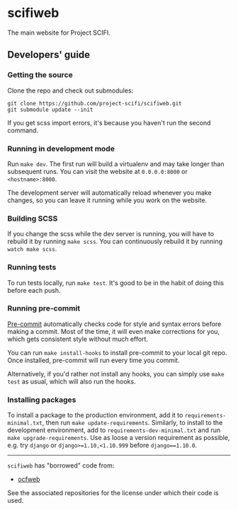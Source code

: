 scifiweb
========

The main website for Project SCIFI.


## Developers' guide


### Getting the source

Clone the repo and check out submodules:
```
git clone https://github.com/project-scifi/scifiweb.git
git submodule update --init
```
If you get scss import errors, it's because you haven't run the second command.


### Running in development mode

Run `make dev`. The first run will build a virtualenv and may take longer than
subsequent runs. You can visit the website at `0.0.0.0:8000` or
`<hostname>:8000`.

The development server will automatically reload whenever you make changes, so
you can leave it running while you work on the website.


### Building SCSS

If you change the scss while the dev server is running, you will have to
rebuild it by running `make scss`. You can continuously rebuild it by running
`watch make scss`.


### Running tests

To run tests locally, run `make test`. It's good to be in the habit of doing
this before each push.


### Running pre-commit

[Pre-commit](http://pre-commit.com/) automatically checks code for style and
syntax errors before making a commit. Most of the time, it will even make
corrections for you, which gets consistent style without much effort.

You can run `make install-hooks` to install pre-commit to your local git repo.
Once installed, pre-commit will run every time you commit.

Alternatively, if you'd rather not install any hooks, you can simply use `make
test` as usual, which will also run the hooks.


### Installing packages

To install a package to the production environment, add it to
`requirements-minimal.txt`, then run `make update-requirements`. Similarly, to
install to the development environment, add to `requirements-dev-minimal.txt`
and run `make upgrade-requirements`. Use as loose a version requirement as
possible, e.g. try `django` or `django>=1.10,<1.10.999` before
`django==1.10.0`.


-----

`scifiweb` has "borrowed" code from:
* [ocfweb](https://github.com/ocf/ocfweb)

See the associated repositories for the license under which their code is used.
